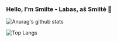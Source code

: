 ### Hello, I'm Smilte - Labas, aš Smiltė 👋

<!--
**smilteval/smilteval** is a ✨ _special_ ✨ repository because its `README.md` (this file) appears on your GitHub profile.

Here are some ideas to get you started:

- 🔭 I’m currently working on ...
- 🌱 I’m currently learning ...
- 👯 I’m looking to collaborate on ...
- 🤔 I’m looking for help with ...
- 💬 Ask me about ...
- 📫 How to reach me: ...
- 😄 Pronouns: ...
- ⚡ Fun fact: ...
-->



![Anurag's github stats](https://github-readme-stats.vercel.app/api?username=smilteval&hide=stars,contribs&show_icons=true&theme=dracula) 


![Top Langs](https://github-readme-stats.vercel.app/api/top-langs/?username=smilteval)

